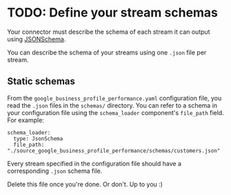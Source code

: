 # TODO: Define your stream schemas
Your connector must describe the schema of each stream it can output using [JSONSchema](https://json-schema.org). 

You can describe the schema of your streams using one `.json` file per stream.
 
## Static schemas
From the `google_business_profile_performance.yaml` configuration file, you read the `.json` files in the `schemas/` directory. You can refer to a schema in your configuration file using the `schema_loader` component's `file_path` field. For example:
```
schema_loader:
  type: JsonSchema
  file_path: "./source_google_business_profile_performance/schemas/customers.json"
```
Every stream specified in the configuration file should have a corresponding `.json` schema file.

Delete this file once you're done. Or don't. Up to you :)

